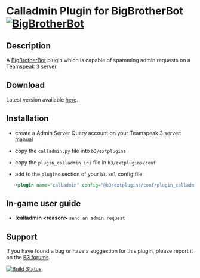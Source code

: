 Calladmin Plugin for BigBrotherBot [![BigBrotherBot](http://i.imgur.com/7sljo4G.png)][B3]
==================================

Description
-----------

A [BigBrotherBot][B3] plugin which is capable of spamming admin requests on a Teamspeak 3 server.

Download
--------

Latest version available [here](https://github.com/FenixXx/b3-plugin-calladmin/archive/master.zip).

Installation
------------

* create a Admin Server Query account on your Teamspeak 3 server: [manual](http://media.teamspeak.com/ts3_literature/TeamSpeak%203%20Server%20Query%20Manual.pdf)
* copy the `calladmin.py` file into `b3/extplugins`
* copy the `plugin_calladmin.ini` file in `b3/extplugins/conf`
* add to the `plugins` section of your `b3.xml` config file:

  ```xml
  <plugin name="calladmin" config="@b3/extplugins/conf/plugin_calladmin.ini" />
  ```

In-game user guide
------------------

* **!calladmin &lt;reason&gt;** `send an admin request`

Support
-------

If you have found a bug or have a suggestion for this plugin, please report it on the [B3 forums][Support].

[B3]: http://www.bigbrotherbot.net/ "BigBrotherBot (B3)"
[Support]: http://forum.bigbrotherbot.net/plugins-by-fenix/calladmin-plugin-6649/ "Support topic on the B3 forums"

[![Build Status](https://travis-ci.org/FenixXx/b3-plugin-calladmin.svg?branch=master)](https://travis-ci.org/FenixXx/b3-plugin-calladmin)

